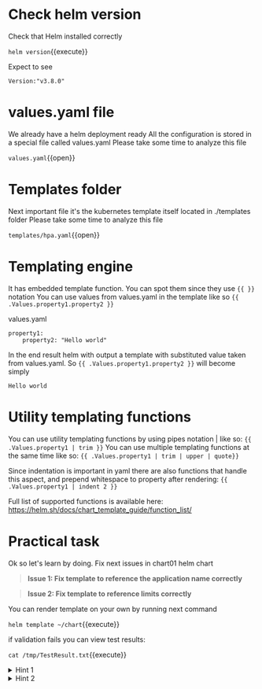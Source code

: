 # Check helm version

Check that Helm installed correctly

`helm version`{{execute}}

Expect to see
```shell
Version:"v3.8.0"
```

# values.yaml file

We already have a helm deployment ready
All the configuration is stored in a special file called values.yaml
Please take some time to analyze this file

`values.yaml`{{open}}
# Templates folder

Next important file it's the kubernetes template itself located in ./templates folder 
Please take some time to analyze this file

`templates/hpa.yaml`{{open}}

# Templating engine
It has embedded template function. You can spot them since they use ```{{ }}``` notation
You can use values from values.yaml in the template like so
```{{ .Values.property1.property2 }}```

values.yaml
```
property1:
    property2: "Hello world"
```

In the end result helm with output a template with substituted value taken from values.yaml. So ```{{ .Values.property1.property2 }}``` will become  simply

```
Hello world
```
# Utility templating functions

You can use utility templating functions by using pipes notation | like so: 
```{{ .Values.property1 | trim }}```
You can use multiple templating functions at the same time like so: 
```{{ .Values.property1 | trim | upper | quote}} ```

Since indentation is important in yaml there are also functions that handle this aspect, and prepend whitespace to property after rendering: 
```{{ .Values.property1 | indent 2 }}```

Full list of supported functions is available here: https://helm.sh/docs/chart_template_guide/function_list/

# Practical task

Ok so let's learn by doing. Fix next issues in chart01 helm chart

>**Issue 1: Fix template to reference the application name correctly**

>**Issue 2: Fix template to reference limits correctly**
  


You can render template on your own by running next command

`helm template ~/chart`{{execute}}

if validation fails you can view test results:

`cat /tmp/TestResult.txt`{{execute}}

<details>
  <summary>Hint 1</summary>  
    If you are stuck look again at the syntax and carefully examine the file with embedded helm templates
</details>

<details>
  <summary>Hint 2</summary>  
    Look at  {{ .Values }} syntax
</details>


